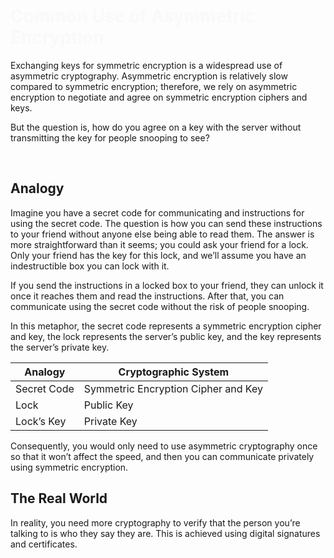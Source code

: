 # <span style="color: #f9f9fb;">Common Use of Asymmetric Encryption</span>

Exchanging keys for symmetric encryption is a widespread use of asymmetric cryptography. Asymmetric encryption is relatively slow compared to symmetric encryption; therefore, we rely on asymmetric encryption to negotiate and agree on symmetric encryption ciphers and keys.

But the question is, how do you agree on a key with the server without transmitting the key for people snooping to see?

&nbsp;

## Analogy

Imagine you have a secret code for communicating and instructions for using the secret code. The question is how you can send these instructions to your friend without anyone else being able to read them. The answer is more straightforward than it seems; you could ask your friend for a lock. Only your friend has the key for this lock, and we’ll assume you have an indestructible box you can lock with it.

If you send the instructions in a locked box to your friend, they can unlock it once it reaches them and read the instructions. After that, you can communicate using the secret code without the risk of people snooping.

In this metaphor, the secret code represents a symmetric encryption cipher and key, the lock represents the server’s public key, and the key represents the server’s private key.

| Analogy | Cryptographic System |
| --- | --- |
| Secret Code | Symmetric Encryption Cipher and Key |
| Lock | Public Key |
| Lock’s Key | Private Key |

Consequently, you would only need to use asymmetric cryptography once so that it won’t affect the speed, and then you can communicate privately using symmetric encryption.

## The Real World

In reality, you need more cryptography to verify that the person you’re talking to is who they say they are. This is achieved using digital signatures and certificates.
